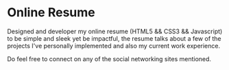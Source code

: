 # Online Resume

Designed and developer my online resume (HTML5 && CSS3 && Javascript) to be simple and sleek yet be impactful, the resume talks about a few of the projects I've personally implemented and also my current work experience.

Do feel free to connect on any of the social networking sites mentioned.
